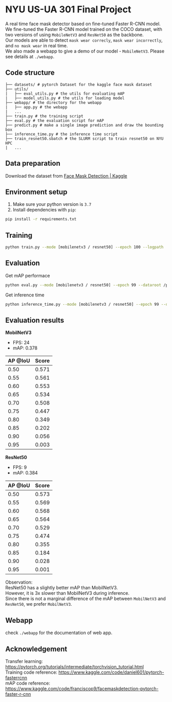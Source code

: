 # NYU US-UA 301 Final Project
A real time face mask detector based on fine-tuned Faster R-CNN model.  
We fine-tuned the Faster R-CNN model trained on the COCO dataset, with two versions of using `MobileNetV3` and `ResNet50` as the backbone.  
Our models are able to detect `mask wear correcly`, `mask wear incorrectly`, and `no mask wear` in real time.  
We also made a webapp to give a demo of our model - `MobileNetV3`. Please see details at `./webapp`.

## Code structure
```
├── datasets/ # pytorch Dataset for the kaggle face mask dataset
├── utils/
|   ├── eval_utils.py # the utils for evaluating mAP
|   ├── model_utils.py # the utils for loading model
├── webapp/ # the directory for the webapp
|   ├── app.py # the webapp
|   ...
├── train.py # the training script
├── eval.py # the evaluation script for mAP
├── predict.py # make a single image prediction and draw the bounding box
├── inference_time.py # the inference time script
├── train_resnet50.sbatch # the SLURM script to train resnet50 on NYU HPC
|   ...
```
## Data preparation  
Download the dataset from [Face Mask Detection | Kaggle](https://www.kaggle.com/datasets/andrewmvd/face-mask-detection)

## Environment setup
1. Make sure your python version is `3.7`  
2. Install dependencies with `pip`: 
```bash
pip install -r requirements.txt
```

## Training
```bash
python train.py --mode [mobilenetv3 / resnet50] --epoch 100 --logpath ./logs --dataroot /path/to/facemask/dataset
```

## Evaluation
Get mAP performace  
```bash
python eval.py --mode [mobilenetv3 / resnet50] --epoch 99 --dataroot /path/to/facemask/dataset
```

Get inference time
```bash
python inference_time.py --mode [mobilenetv3 / resnet50] --epoch 99 --dataroot /path/to/facemask/dataset
```

## Evaluation results
**MobilNetV3**  
- FPS: 24
- mAP: 0.378  

| AP @IoU | Score |
| ------- | ----- |
| 0.50    | 0.571 |
| 0.55    | 0.561 |
| 0.60    | 0.553 |
| 0.65    | 0.534 |
| 0.70    | 0.508 |
| 0.75    | 0.447 |
| 0.80    | 0.349 |
| 0.85    | 0.202 |
| 0.90    | 0.056 |
| 0.95    | 0.003 |

**ResNet50**  
- FPS: 9
- mAP: 0.384

| AP @IoU | Score |
| ------- | ----- |
| 0.50    | 0.573 |
| 0.55    | 0.569 |
| 0.60    | 0.568 |
| 0.65    | 0.564 |
| 0.70    | 0.529 |
| 0.75    | 0.474 |
| 0.80    | 0.355 |
| 0.85    | 0.184 |
| 0.90    | 0.028 |
| 0.95    | 0.001 |

Observation:  
ResNet50 has a slightly better mAP than MobilNetV3.  
However, it is 3x slower than MobilNetV3 during inference.  
Since there is not a marginal difference of the mAP between `MobilNetV3` and `ResNet50`, we prefer `MobilNetV3`.
## Webapp
check `./webapp` for the documentation of web app.

## Acknowledgement
Transfer learning: https://pytorch.org/tutorials/intermediate/torchvision_tutorial.html  
Training code reference: https://www.kaggle.com/code/daniel601/pytorch-fasterrcnn  
mAP code reference: https://www.kaggle.com/code/franciscop9/facemaskdetection-pytorch-faster-r-cnn   
